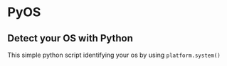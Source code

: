 # PyOS 
## Detect your OS with Python
This simple python script identifying your os by using `platform.system()`
